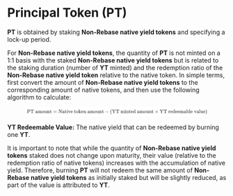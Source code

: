 # Principal Token (PT)

**PT** is obtained by staking **Non-Rebase native yield tokens** and specifying a lock-up period.

For **Non-Rebase native yield tokens**, the quantity of **PT** is not minted on a 1:1 basis with the staked **Non-Rebase native yield tokens** but is related to the staking duration (number of **YT** minted) and the redemption ratio of the **Non-Rebase native yield token** relative to the native token. In simple terms, first convert the amount of **Non-Rebase native yield tokens** to the corresponding amount of native tokens, and then use the following algorithm to calculate:

<figure><img src="../../.gitbook/assets/PTAmount.png" alt=""><figcaption></figcaption></figure>

**YT Redeemable Value:** The native yield that can be redeemed by burning one **YT**.

It is important to note that while the quantity of **Non-Rebase native yield tokens** staked does not change upon maturity, their value (relative to the redemption ratio of native tokens) increases with the accumulation of native yield. Therefore, burning **PT** will not redeem the same amount of **Non-Rebase native yield tokens** as initially staked but will be slightly reduced, as part of the value is attributed to **YT**.
